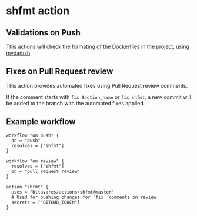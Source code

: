 # shfmt action

## Validations on Push

This actions will check the formating of the Dockerfiles in the project, using [mvdan/sh](https://github.com/mvdan/sh/)

## Fixes on Pull Request review

This action provides automated fixes using Pull Request review comments.

If the comment starts with `fix $action_name` or `fix shfmt`, a new commit will be added to the branch with the automated fixes applied.

## Example workflow

```hcl
workflow "on push" {
  on = "push"
  resolves = ["shfmt"]
}

workflow "on review" {
  resolves = ["shfmt"]
  on = "pull_request_review"
}

action "shfmt" {
  uses = "bltavares/actions/shfmt@master"
  # Used for pushing changes for `fix` comments on review
  secrets = ["GITHUB_TOKEN"]
}
```

